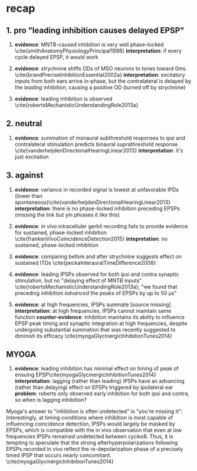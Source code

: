 # recap

## 1. pro "leading inhibition causes delayed EPSP"
1. **evidence**: MNTB-caused inhibition is very well phase-locked \cite{smithAnatomyPhysiologyPrincipal1998}
   **interpretation**: if every cycle delayed EPSP, it would work

2. **evidence**: strychnine shifts ODs of MSO neurons to tones toward 0ms. \cite{brandPreciseInhibitionEssential2002a}
   **interpretation**: excitatory inputs from both ears arrive in-phase, but the contralateral is delayed by the *leading* inhibition, causing a positive OD (turned off by strychnine)
   
3. **evidence**: leading inhibition is observed \cite{robertsMechanisticUnderstandingRole2013a}

## 2. neutral
1. **evidence**: summation of monaural subthreshold responses to ipsi and contralateral stimulation predicts binaural suprathreshold response \cite{vanderheijdenDirectionalHearingLinear2013}
   **interpretation**: it's just excitation

## 3. against
1. **evidence**: variance in recorded signal is lowest at unfavorable IPDs (lower than spontaneous)\cite{vanderheijdenDirectionalHearingLinear2013}
   **interpretation**: there is no phase-locked inhibition preceding EPSPs (missing the link but yin phrases it like this)

2. **evidence**: *in vivo* intracellular gerbil recording fails to provide evidence for sustained, phase-locked inhibition \cite{frankenVivoCoincidenceDetection2015}
   **intepretation**: no sustained, phase-locked inhibition

3. **evidence**: comparing before and after strychnine suggests effect on sustained ITDs \cite{peckaInterauralTimeDifference2008}

4. **evidence**: leading IPSPs observed for both ipsi and contra synaptic stimulation, but no "delaying effect of MNTB inputs" \cite{robertsMechanisticUnderstandingRole2013a}; "we found that preceding inhibition *advanced* the peaks of EPSPs by up to 50 μs"

5. **evidence**: at high frequencies, IPSPs summate [source missing]
   **interpretation**: at high frequencies, IPSPs cannot maintain same function
   **counter-evidence**: inhibition maintains its ability to influence EPSP peak timing and synaptic integration at high frequencies, despite undergoing substantial summation that was recently suggested to diminish its efficacy \cite{myogaGlycinergicInhibitionTunes2014}

## MYOGA
1. **evidence**: leading inhibition has minimal effect on timing of peak of ensuing EPSP\cite{myogaGlycinergicInhibitionTunes2014}
   **interpretation**: lagging (rather than leading) IPSPs have an advancing (rather than delaying) effect on EPSPs triggered by ipsilateral ear
   **problem**: roberts only observed early inhibition for both ipsi and contra, so when is lagging inhibition?

Myoga's answer to "inhibition is often undetected" is "you're missing it": Interestingly, at timing conditions where inhibition is most capable of influencing coincidence detection, IPSPs would largely be masked by EPSPs, which is compatible with the in vivo observation that even at low frequencies IPSPs remained undetected between cycles8. Thus, it is tempting to speculate that the strong afterhyperpolarizations following EPSPs recorded in vivo reflect the re-depolarization phase of a precisely timed IPSP that occurs nearly concomitant. \cite{myogaGlycinergicInhibitionTunes2014}


